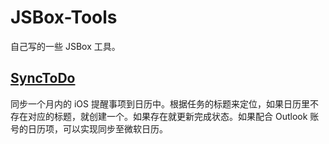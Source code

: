 # JSBox-Tools

自己写的一些 JSBox 工具。

## [SyncToDo](/SyncToDo/SyncToDo.js)

同步一个月内的 iOS 提醒事项到日历中。根据任务的标题来定位，如果日历里不存在对应的标题，就创建一个。如果存在就更新完成状态。如果配合 Outlook 账号的日历项，可以实现同步至微软日历。
